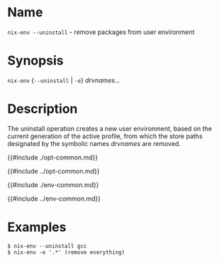 # Name

`nix-env --uninstall` - remove packages from user environment

# Synopsis

`nix-env` {`--uninstall` | `-e`} *drvnames…*

# Description

The uninstall operation creates a new user environment, based on the
current generation of the active profile, from which the store paths
designated by the symbolic names *drvnames* are removed.

{{#include ./opt-common.md}}

{{#include ../opt-common.md}}

{{#include ./env-common.md}}

{{#include ../env-common.md}}

# Examples

```console
$ nix-env --uninstall gcc
$ nix-env -e '.*' (remove everything)
```
